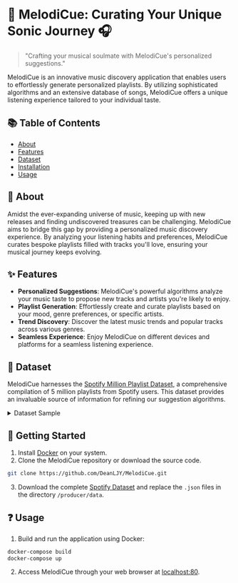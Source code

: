 # 🎵 MelodiCue: Curating Your Unique Sonic Journey 🎧

> "Crafting your musical soulmate with MelodiCue's personalized suggestions."

MelodiCue is an innovative music discovery application that enables users to effortlessly generate personalized playlists. By utilizing sophisticated algorithms and an extensive database of songs, MelodiCue offers a unique listening experience tailored to your individual taste.

## 📚 Table of Contents

- [About](#about)
- [Features](#features)
- [Dataset](#dataset)
- [Installation](#installation)
- [Usage](#usage)

## 🚀 About

Amidst the ever-expanding universe of music, keeping up with new releases and finding undiscovered treasures can be challenging. MelodiCue aims to bridge this gap by providing a personalized music discovery experience. By analyzing your listening habits and preferences, MelodiCue curates bespoke playlists filled with tracks you'll love, ensuring your musical journey keeps evolving.

## ✨ Features

- **Personalized Suggestions**: MelodiCue's powerful algorithms analyze your music taste to propose new tracks and artists you're likely to enjoy.
- **Playlist Generation**: Effortlessly create and curate playlists based on your mood, genre preferences, or specific artists.
- **Trend Discovery**: Discover the latest music trends and popular tracks across various genres.
- **Seamless Experience**: Enjoy MelodiCue on different devices and platforms for a seamless listening experience.

## 📂 Dataset

MelodiCue harnesses the [Spotify Million Playlist Dataset](https://www.aicrowd.com/challenges/spotify-million-playlist-dataset-challenge), a comprehensive compilation of 5 million playlists from Spotify users. This dataset provides an invaluable source of information for refining our suggestion algorithms.<details>  <summary>Dataset Sample</summary>```json
{
    "name": "musical",
    "collaborative": "false",
    "pid": 5,
    "modified_at": 1493424000,
    "num_albums": 7,
    "num_tracks": 12,
    "num_followers": 1,
    "num_edits": 2,
    "duration_ms": 2657366,
    "num_artists": 6,
    "tracks": [
        {
            "pos": 0,
            "artist_name": "Degiheugi",
            "track_uri": "spotify:track:7vqa3sDmtEaVJ2gcvxtRID",
            "artist_uri": "spotify:artist:3V2paBXEoZIAhfZRJmo2jL",
            "track_name": "Finalement",
            "album_uri": "spotify:album:2KrRMJ9z7Xjoz1Az4O6UML",
            "duration_ms": 166264,
            "album_name": "Dancing Chords and Fireflies"
        },
        // 10 tracks omitted
        {
            "pos": 11,
            "artist_name": "Mo' Horizons",
            "track_uri": "spotify:track:7iwx00eBzeSSSy6xfESyWN",
            "artist_uri": "spotify:artist:3tuX54dqgS8LsGUvNzgrpP",
            "track_name": "Fever 99\u00b0",
            "album_uri": "spotify:album:2Fg1t2tyOSGWkVYHlFfXVf",
            "duration_ms": 364320,
            "album_name": "Come Touch The Sun"
        }
    ]
}```

</details>

## 🚀 Getting Started

1. Install [Docker](https://www.docker.com/get-started) on your system.
2. Clone the MelodiCue repository or download the source code.

```bash
git clone https://github.com/DeanLJY/MelodiCue.git
```

3. Download the complete [Spotify Dataset](https://www.aicrowd.com/challenges/spotify-million-playlist-dataset-challenge#dataset) and replace the `.json` files in the directory `/producer/data`.

## ❓ Usage

1. Build and run the application using Docker:

```bash
docker-compose build
docker-compose up
```

2. Access MelodiCue through your web browser at [localhost:80](http://localhost:80).
